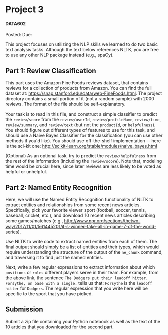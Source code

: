 # Project 3
#### DATA602

Posted:
Due:

This project focuses on utilizing the NLP skills we learned to do two basic text analysis tasks. Although the text below references NLTK, you are free to use any other NLP package instead (e.g., spaCy).

## Part 1: Review Classification

This part uses the Amazon Fine Foods reviews dataset, that contains reviews for a collection of products from Amazon. You can find the full dataset at: https://snap.stanford.edu/data/web-FineFoods.html. The project directory contains a small portion of it (not a random sample) with 2000 reviews. The format of the file should be self-explanatory. 

Your task is to read in this file, and construct a simple classifier to predict the `review/score` from the `review/userId`, `review/profileName`, `review/time`, `review/summary`, and `review/text` (but not the `productId`, or `helpfulness`). You should figure out different types of features to use for this task, and should use a Naive Bayes Classifier for the classification (you can use other methods if you'd like). You should use off-the-shelf implementation -- here is the sci-kit one: http://scikit-learn.org/stable/modules/naive_bayes.html

(Optional) As an optional task, try to predict the `review/helpfulness` from the rest of the information (including the `review/score`). Note that, modeling time would be crucial here, since later reviews are less likely to be voted as helpful or unhelpful.

## Part 2: Named Entity Recognition

Here, we will use the Named Entity Recognition functionality of NLTK to extract entities and relationships from some recent news articles. Specifically, pick your favorite viewer sport (football, soccer, tennis, baseball, cricket, etc.), and download 10 recent news articles describing some games/matches (e.g., http://www.npr.org/sections/thetwo-way/2017/11/01/561445201/it-s-winner-take-all-in-game-7-of-the-world-series). 

Use NLTK to write code to extract named entities from each of them. The final output should simply be a list of entities and their types, which would require understanding the structure of the output of the `ne_chunk` command, and traversing it to find just the named entities.

Next, write a few regular expressions to extract information about which `positions` or `roles` different players serve in their team. For example, from the above link, the sentence `The Dodgers put their leadoff hitter, Forsythe, on base with a single.` tells us that: `Forsythe` is the `leadoff hitter` for `Dodgers`. The regular expression that you write here will be specific to the sport that you have picked.

## Submission

Submit a zip file containing your Python notebook as well as the text of the 10 articles that you downloaded for the second part.
